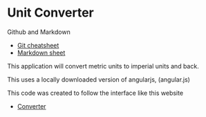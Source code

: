 # Unit Converter

Github and Markdown

* [Git cheatsheet](https://www.git-tower.com/blog/git-cheat-sheet/)
* [Markdown sheet](https://github.com/adam-p/markdown-here/wiki/Markdown-Cheatsheet)

This application will convert metric units to imperial units and back.

This uses a locally downloaded version of angularjs, (angular.js)

This code was created to follow the interface like this website
* [Converter](http://convert.french-property.co.uk/)
 

```

```

